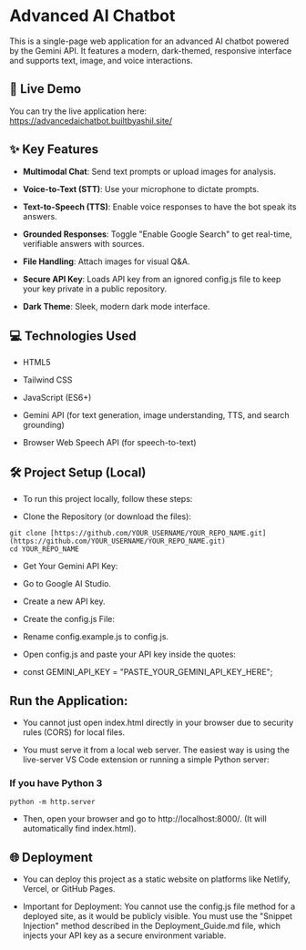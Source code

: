 # Advanced AI Chatbot

This is a single-page web application for an advanced AI chatbot powered by the Gemini API. It features a modern, dark-themed, responsive interface and supports text, image, and voice interactions.

## 🚀 Live Demo

You can try the live application here:
https://advancedaichatbot.builtbyashil.site/

## ✨ Key Features

- **Multimodal Chat**: Send text prompts or upload images for analysis.

- **Voice-to-Text (STT)**: Use your microphone to dictate prompts.

- **Text-to-Speech (TTS)**: Enable voice responses to have the bot speak its answers.

- **Grounded Responses**: Toggle "Enable Google Search" to get real-time, verifiable answers with sources.

- **File Handling**: Attach images for visual Q&A.

- **Secure API Key**: Loads API key from an ignored config.js file to keep your key private in a public repository.

- **Dark Theme**: Sleek, modern dark mode interface.

## 💻 Technologies Used

- HTML5

- Tailwind CSS

- JavaScript (ES6+)

- Gemini API (for text generation, image understanding, TTS, and search grounding)

- Browser Web Speech API (for speech-to-text)

## 🛠️ Project Setup (Local)

- To run this project locally, follow these steps:

- Clone the Repository (or download the files):

```
git clone [https://github.com/YOUR_USERNAME/YOUR_REPO_NAME.git](https://github.com/YOUR_USERNAME/YOUR_REPO_NAME.git)
cd YOUR_REPO_NAME
```

- Get Your Gemini API Key:

- Go to Google AI Studio.

- Create a new API key.

- Create the config.js File:

- Rename config.example.js to config.js.

- Open config.js and paste your API key inside the quotes:

- const GEMINI_API_KEY = "PASTE_YOUR_GEMINI_API_KEY_HERE";


## Run the Application:

- You cannot just open index.html directly in your browser due to security rules (CORS) for local files.

- You must serve it from a local web server. The easiest way is using the live-server VS Code extension or running a simple Python server:

### If you have Python 3
```python -m http.server```

- Then, open your browser and go to http://localhost:8000/. (It will automatically find index.html).

## 🌐 Deployment

- You can deploy this project as a static website on platforms like Netlify, Vercel, or GitHub Pages.

- Important for Deployment: You cannot use the config.js file method for a deployed site, as it would be publicly visible. You must use the "Snippet Injection" method described in the Deployment_Guide.md file, which injects your API key as a secure environment variable.
